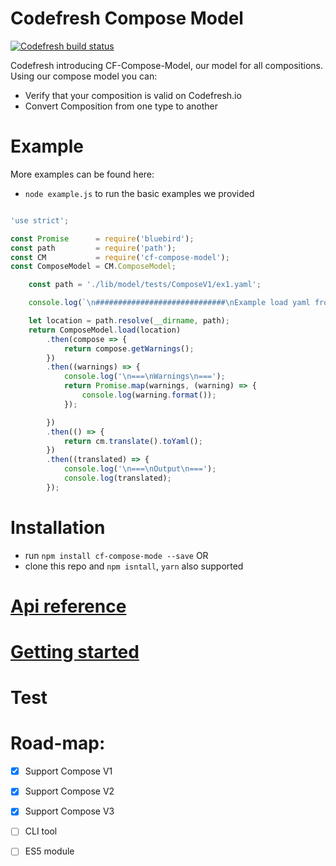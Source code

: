 # Codefresh Compose Model

[![Codefresh build status]( https://g.codefresh.io/api/badges/build?repoOwner=codefresh-io&repoName=cf-compose-model&branch=master&pipelineName=cf-compose-model&accountName=codefresh-inc&type=cf-2)]( https://g.codefresh.io/repositories/codefresh-io/cf-compose-model/builds?filter=trigger:build;branch:master;service:58b4563445a0ac0100a91975~cf-compose-model)

Codefresh introducing CF-Compose-Model, our model for all compositions.
Using our compose model you can:
 * Verify that your composition is valid on Codefresh.io
 * Convert Composition from one type to another
 
 
# Example
More examples can be found here:  
* `node example.js` to run the basic examples we provided

```javascript

'use strict';

const Promise      = require('bluebird');
const path         = require('path');
const CM           = require('cf-compose-model');
const ComposeModel = CM.ComposeModel;

    const path = './lib/model/tests/ComposeV1/ex1.yaml';

    console.log(`\n#############################\nExample load yaml from location ${locapathtion}\n#############################`);

    let location = path.resolve(__dirname, path);
    return ComposeModel.load(location)
        .then(compose => {
            return compose.getWarnings();
        })
        .then((warnings) => {
            console.log('\n===\nWarnings\n===');
            return Promise.map(warnings, (warning) => {
                console.log(warning.format());
            });

        })
        .then(() => {
            return cm.translate().toYaml();
        })
        .then((translated) => {
            console.log('\n===\nOutput\n===');
            console.log(translated);
        });
````



# Installation
* run `npm install cf-compose-mode --save`
OR
* clone this repo and `npm isntall`, `yarn` also supported

# [Api reference](./Usage.md)

# [Getting started]('./GettingStarted)

# Test



# Road-map:
- [X] Support Compose V1
- [X] Support Compose V2
- [X] Support Compose V3
- [ ] CLI tool
- [ ] ES5 module




